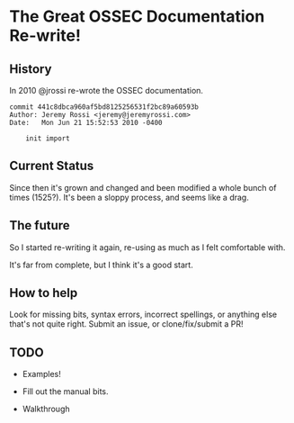 # The Great OSSEC Documentation Re-write!


## History

In 2010 @jrossi re-wrote the OSSEC documentation.

```
commit 441c8dbca960af5bd8125256531f2bc89a60593b
Author: Jeremy Rossi <jeremy@jeremyrossi.com>
Date:   Mon Jun 21 15:52:53 2010 -0400

    init import
```

## Current Status

Since then it's grown and changed and been modified a whole bunch of times (1525?).
It's been a sloppy process, and seems like a drag.

## The future

So I started re-writing it again, re-using as much as I felt comfortable with.

It's far from complete, but I think it's a good start.

## How to help

Look for missing bits, syntax errors, incorrect spellings, or anything else that's not quite right.
Submit an issue, or clone/fix/submit a PR!

## TODO

* Examples!

* Fill out the manual bits.

* Walkthrough

